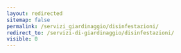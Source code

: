 ```yaml
---
layout: redirected
sitemap: false
permalink: /servizi_giardinaggio/disinfestazioni/
redirect_to: /servizi-di-giardinaggio/disinfestazioni/
visible: 0
---
```

